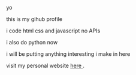 yo

this is my gihub profile

i code html css and javascript no APIs

i also do python now

i will be putting anything interesting i make in here

visit my personal website <a href="https://9eed.github.io/9EED/"> here </a>.
